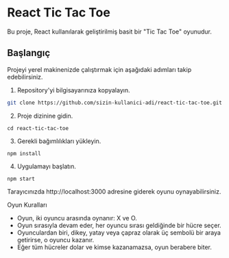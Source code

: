 # React Tic Tac Toe

Bu proje, React kullanılarak geliştirilmiş basit bir "Tic Tac Toe" oyunudur.

## Başlangıç

Projeyi yerel makinenizde çalıştırmak için aşağıdaki adımları takip edebilirsiniz.

1. Repository'yi bilgisayarınıza kopyalayın.
```bash
git clone https://github.com/sizin-kullanici-adi/react-tic-tac-toe.git
````

2. Proje dizinine gidin.
````
cd react-tic-tac-toe
````

3. Gerekli bağımlılıkları yükleyin.
````
npm install
````

4. Uygulamayı başlatın.
````
npm start
````

Tarayıcınızda http://localhost:3000 adresine giderek oyunu oynayabilirsiniz.

Oyun Kuralları
- Oyun, iki oyuncu arasında oynanır: X ve O.
- Oyun sırasıyla devam eder, her oyuncu sırası geldiğinde bir hücre seçer.
- Oyunculardan biri, dikey, yatay veya çapraz olarak üç sembolü bir araya getirirse, o oyuncu kazanır.
- Eğer tüm hücreler dolar ve kimse kazanamazsa, oyun berabere biter.
